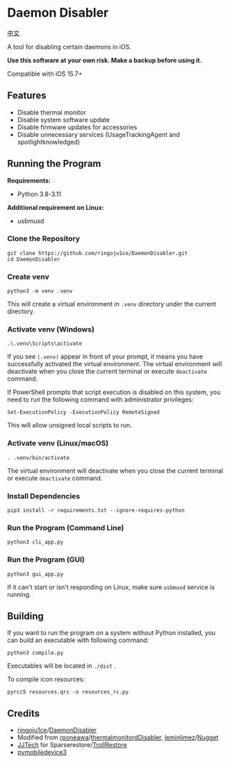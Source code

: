 # Daemon Disabler

[中文](https://github.com/ringoju1ce/DaemonDisabler/blob/main/README_CN.md)

A tool for disabling certain daemons in iOS.

**Use this software at your own risk. Make a backup before using it.**

Compatible with iOS 15.7+

<!--**Important**: Any modifications made to iOS using this software will persist even after upgrading iOS. However, upgrading to an unsupported version will prevent you from undoing these modifications through this software. Additionally, these modifications will be included in your device backups and restored to any device, as well as transferred when you use this device to set up a new device.

In short: **You must undo all modifications before upgrading iOS, make a backup, or transferring data to another device。**

On supported iOS version, undoing the modifications using this software is simple: just connect your device, ensure all checkboxes are unchecked, and click `Apply Changes`.

However, even if you upgrade to an unsupported version and forget to undo these modifications beforehand, **you still have a chance to reverse these modifications**.

You can look for software capable of editing iOS backups, select a backup, and edit `DatabaseDomain/com.apple.xpc.launchd/disabled.plist`. Then, locate and delete the following key-value pairs: (Note that some of these pairs may not be present in your file, depending on which daemons were disabled using this software. The order of key-value pairs in your file may also differ, which is acceptable. Do not touch anything else besides the key-value pairs listed below.)
```
com.apple.thermalmonitord
com.apple.mobile.softwareupdated
com.apple.OTATaskingAgent
com.apple.softwareupdateservicesd
com.apple.UsageTrackingAgent
com.apple.spotlightknowledged
com.apple.mobileaccessoryupdater
com.apple.UARPUpdaterServiceLegacyAudio
com.apple.accessoryupdaterd
```
For example: if your disabled.plist file looks like this and you find `com.apple.UsageTrackingAgent` key-value pair listed above, you will need to delete it.
```
<?xml version="1.0" encoding="UTF-8"?>
<!DOCTYPE plist PUBLIC "-//Apple//DTD PLIST 1.0//EN" "http://www.apple.com/DTDs/PropertyList-1.0.dtd">
<plist version="1.0">
<dict>
	<key>com.apple.UsageTrackingAgent</key>
	<true/>
	<key>com.apple.bootpd</key>
	<true/>
	<key>com.apple.dhcp6d</key>
	<true/>
	<key>com.apple.ftp-proxy-embedded</key>
	<false/>
	<key>com.apple.magicswitchd.companion</key>
	<true/>
	<key>com.apple.relevanced</key>
	<true/>
	<key>com.apple.security.otpaird</key>
	<true/>
</dict>
</plist>
```
After deleting `com.apple.UsageTrackingAgent` key-value pair, it should look like this:
```
<?xml version="1.0" encoding="UTF-8"?>
<!DOCTYPE plist PUBLIC "-//Apple//DTD PLIST 1.0//EN" "http://www.apple.com/DTDs/PropertyList-1.0.dtd">
<plist version="1.0">
<dict>
	<key>com.apple.bootpd</key>
	<true/>
	<key>com.apple.dhcp6d</key>
	<true/>
	<key>com.apple.ftp-proxy-embedded</key>
	<false/>
	<key>com.apple.magicswitchd.companion</key>
	<true/>
	<key>com.apple.relevanced</key>
	<true/>
	<key>com.apple.security.otpaird</key>
	<true/>
</dict>
</plist>
```
Restoring this modified backup will undo all the modifications.
## Running-->

## Features

* Disable thermal monitor
* Disable system software update
* Disable firmware updates for accessories
* Disable unnecessary services  (UsageTrackingAgent and spotlightknowledged)

## Running the Program

**Requirements:**

* Python 3.8-3.11

**Additional requirement on Linux:**

* usbmuxd

### Clone the Repository

```
git clone https://github.com/ringoju1ce/DaemonDisabler.git
cd DaemonDisabler
```

### Create venv

```
python3 -m venv .venv
```

This will create a virtual environment in  `.venv` directory under the current directory.

### Activate venv (Windows)

```
.\.venv\Scripts\activate
```

If you see `(.venv)` appear in front of your prompt, it means you have successfully activated the virtual environment. The virtual environment will deactivate when you close the current terminal or execute `deactivate` command.

If PowerShell prompts that script execution is disabled on this system, you need to run the following command with administrator privileges:

```
Set-ExecutionPolicy -ExecutionPolicy RemoteSigned
```

This will allow unsigned local scripts to run.

### Activate venv (Linux/macOS)

```
. .venv/bin/activate
```

The virtual environment will deactivate when you close the current terminal or execute `deactivate` command.

### Install Dependencies

```
pip3 install -r requirements.txt --ignore-requires-python
```

### Run the Program (Command Line)

```
python3 cli_app.py
```

### Run the Program (GUI)

```
python3 gui_app.py
```

If it can't start or isn't responding on Linux, make sure  `usbmuxd` service is running.

## Building

If you want to run the program on a system without Python installed, you can build an executable with following command:

```
python3 compile.py
```

Executables will be located in `./dist` .

To compile icon resources:

```
pyrcc5 resources.qrc -o resources_rc.py
```

## Credits

- [ringoju1ce](https://github.com/ringoju1ce)/[DaemonDisabler](https://github.com/ringoju1ce/DaemonDisabler)
- Modified from [rponeawa](https://github.com/rponeawa)/[thermalmonitordDisabler](https://github.com/rponeawa/thermalmonitordDisabler), [leminlimez](https://github.com/leminlimez)/[Nugget](https://github.com/leminlimez/Nugget)
- [JJTech](https://github.com/JJTech0130) for Sparserestore/[TrollRestore](https://github.com/JJTech0130/TrollRestore)
- [pymobiledevice3](https://github.com/doronz88/pymobiledevice3)

